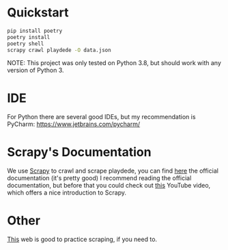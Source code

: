 # Quickstart
```bash
pip install poetry
poetry install
poetry shell
scrapy crawl playdede -O data.json
```
NOTE: This project was only tested on Python 3.8, but should work with any version of Python 3.

# IDE
For Python there are several good IDEs, but my recommendation is PyCharm:
https://www.jetbrains.com/pycharm/

# Scrapy's Documentation
We use [Scrapy](https://scrapy.org/) to crawl and scrape playdede, you can find [here](https://docs.scrapy.org/) the official documentation (it's pretty good)
I recommend reading the official documentation, but before that you could check out [this](https://www.youtube.com/watch?v=Wp6LRijW9wg&t=10s) YouTube video, which offers a nice introduction to Scrapy.

# Other
[This](https://toscrape.com/) web is good to practice scraping, if you need to.

